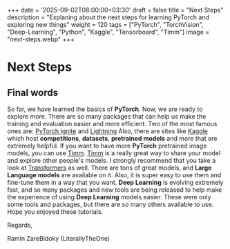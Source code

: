 +++
date = '2025-09-02T08:00:00+03:30'
draft = false
title = "Next Steps"
description = "Explaning about the next steps for learning PyTorch and exploring new things"
weight = 120
tags = ["PyTorch", "TorchVision", "Deep-Learning", "Python", "Kaggle", "Tensorboard", "Timm"]
image = "next-steps.webp"
+++

# Next Steps

## Final words

So far, we have learned the basics of **PyTorch**.
Now, we are ready to explore more.
There are so many packages that can help us make the training and evaluation easier and more efficient.
Two of the most famous ones are:
[PyTorch Ignite](https://pytorch-ignite.ai/)
and
[Lightning](https://lightning.ai/docs/pytorch/stable/)
Also, there are sites like
[Kaggle](https://www.kaggle.com/)
which host **competitions**, **datasets**, **pretrained models** and more that are extremely helpful.
If you want to have more **PyTorch** pretrained image models, you can use
[Timm](https://huggingface.co/timm).
[Timm](https://huggingface.co/timm) is a really great way to share your model and explore other people's models.
I strongly recommend that you take a look at
[Transformers](https://huggingface.co/docs/transformers/en/index) as well.
There are tons of great models, and **Large Language models** are available on it.
Also, it is super easy to use them and fine-tune them in a way that you want.
**Deep Learning** is evolving extremely fast, and so many packages and new tools are being released to help
make the experience of using **Deep Learning** models easier.
These were only some tools and packages, but there are so many others available to use.
Hope you enjoyed these tutorials.

Regards,

Ramin ZareBidoky (LiterallyTheOne)
